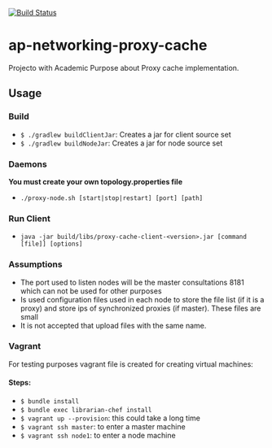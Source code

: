 [![Build Status](https://travis-ci.org/cparram/ap-networking-proxy-cache.svg?branch=staging)](https://travis-ci.org/cparram/ap-networking-proxy-cache)

# ap-networking-proxy-cache
Projecto with Academic Purpose about Proxy cache implementation.

## Usage
### Build
* `$ ./gradlew buildClientJar`: Creates a jar for client source set
* `$ ./gradlew buildNodeJar`: Creates a jar for node source set

### Daemons
**You must create your own topology.properties file**

* `./proxy-node.sh [start|stop|restart] [port] [path]`

### Run Client
* `java -jar build/libs/proxy-cache-client-<version>.jar [command [file]] [options]`

### Assumptions
* The port used to listen nodes will be the master consultations 8181 which can not be used for other purposes
* Is used configuration files used in each node to store the file list (if it is a proxy) and store ips of synchronized proxies (if master). These files are small
* It is not accepted that upload files with the same name.

### Vagrant
For testing purposes vagrant file is created for creating virtual machines:

#### Steps:
* `$ bundle install`
* `$ bundle exec librarian-chef install`
* `$ vagrant up --provision`: this could take a long time
* `$ vagrant ssh master`: to enter a master machine
* `$ vagrant ssh node1`: to enter a node machine